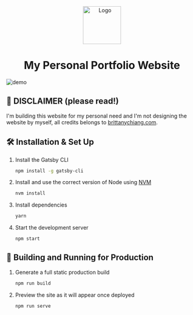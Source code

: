 <div align="center">
  <img alt="Logo" src="/docs/images/logo.png" width="100" />
</div>
<h1 align="center">
  My Personal Portfolio Website
</h1>

![demo](/docs/images/logo.png)

## 🚨 DISCLAIMER (please read!)

I'm building this website for my personal need and I'm not designing the website by myself, all credits belongs to [brittanychiang.com](https://brittanychiang.com).

## 🛠 Installation & Set Up

1. Install the Gatsby CLI

   ```sh
   npm install -g gatsby-cli
   ```

2. Install and use the correct version of Node using [NVM](https://github.com/nvm-sh/nvm)

   ```sh
   nvm install
   ```

3. Install dependencies

   ```sh
   yarn
   ```

4. Start the development server

   ```sh
   npm start
   ```

## 🚀 Building and Running for Production

1. Generate a full static production build

   ```sh
   npm run build
   ```

1. Preview the site as it will appear once deployed

   ```sh
   npm run serve
   ```
